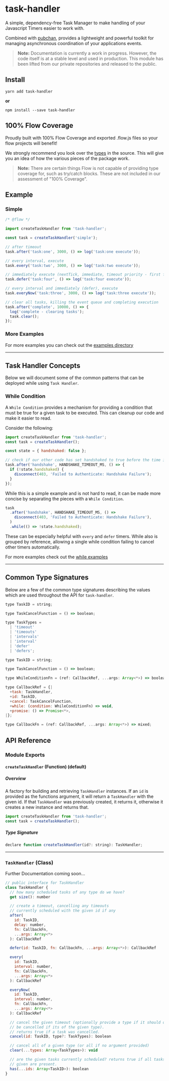 # task-handler

A simple, dependency-free Task Manager to make handling of your Javascript
Timers easier to work with.

Combined with [pubchan](https://www.github.com/Dash-OS/pubchan), provides a
lightweight and powerful toolkit for managing asynchronous coordination of your
applications events.

> **Note:** Documentation is currently a work in progress. However, the code
> itself is at a stable level and used in production. This module has been
> lifted from our private repositories and released to the public.

## Install

```
yarn add task-handler
```

**or**

```
npm install --save task-handler
```

## 100% Flow Coverage

Proudly built with 100% Flow Coverage and exported .flow.js files so your flow
projects will benefit!

We strongly recommend you look over the
[types](https://github.com/Dash-OS/task-handler/tree/master/src/index.js) in the
source. This will give you an idea of how the various pieces of the package
work.

> **Note:** There are certain things Flow is not capable of providing type
> coverage for, such as try/catch blocks. These are not included in our
> assessment of "100% Coverage".

## Example

### Simple

```js
/* @flow */

import createTaskHandler from 'task-handler';

const task = createTaskHandler('simple');

// after timeout
task.after('task:one', 3000, () => log('task:one execute'));

// every interval, execute
task.every('task:two', 3000, () => log('task:two execute'));

// immediately execute (nextTick, immediate, timeout priority - first found)
task.defer('task:four', () => log('task:four execute'));

// every interval and immediately (defer), execute
task.everyNow('task:three', 3000, () => log('task:three execute'));

// clear all tasks, killing the event queue and completing execution
task.after('complete', 10000, () => {
  log('complete - clearing tasks');
  task.clear();
});
```

### More Examples

For more examples you can check out the
[examples directory](https://github.com/Dash-OS/task-handler/tree/master/examples)

---

## Task Handler Concepts

Below we will document some of the common patterns that can be deployed while
using `Task Handler`.

### While Condition

A `While Condition` provides a mechanism for providing a condition that must be
true for a given task to be executed. This can cleanup our code and make it
easier to read.

Consider the following:

```js
import createTaskHandler from 'task-handler';
const task = createTaskHandler();

const state = { handshaked: false };

// check if our other code has set handshaked to true before the time is up
task.after('handshake', HANDSHAKE_TIMEOUT_MS, () => {
  if (!state.handshaked) {
    disconnect(403, 'Failed to Authenticate: Handshake Failure');
  }
});
```

While this is a simple example and is not hard to read, it can be made more
concise by separating the pieces with a `While Condition`.

```js
task
  .after('handshake', HANDSHAKE_TIMEOUT_MS, () =>
    disconnect(403, 'Failed to Authenticate: Handshake Failure'),
  )
  .while(() => !state.handshaked);
```

These can be especially helpful with `every` and `defer` timers. While also is
grouped by reference, allowing a single while condition failing to cancel other
timers automatically.

For more examples check out the
[while examples](https://github.com/Dash-OS/task-handler/tree/master/examples/while.js)

---

## Common Type Signatures

Below are a few of the common type signatures describing the values which are
used throughout the API for `task-handler`.

```js
type TaskID = string;

type TaskCancelFunction = () => boolean;

type TaskTypes =
  | 'timeout'
  | 'timeouts'
  | 'intervals'
  | 'interval'
  | 'defer'
  | 'defers';

type TaskID = string;

type TaskCancelFunction = () => boolean;

type WhileConditionFn = (ref: CallbackRef, ...args: Array<*>) => boolean;

type CallbackRef = {|
  +task: TaskHandler,
  +id: TaskID,
  +cancel: TaskCancelFunction,
  +while: (condition: WhileConditionFn) => void,
  +promise: () => Promise<*>,
|};

type CallbackFn = (ref: CallbackRef, ...args: Array<*>) => mixed;
```

## API Reference

### Module Exports

#### `createTaskHandler` (Function) (default)

##### Overview

A factory for building and retrieving `TaskHandler` instances. If an `id` is
provided as the functions argument, it will return a `TaskHandler` with the
given id. If that `TaskHandler` was previously created, it returns it, otherwise
it creates a new instance and returns that.

```js
import createTaskHandler from 'task-handler';
const task = createTaskHandler();
```

##### Type Signature

```js
declare function createTaskHandler(id?: string): TaskHandler;
```

---

### `TaskHandler` (Class)

Further Documentation coming soon...

```js
// public interface for TaskHandler
class TaskHandler {
  // how many scheduled tasks of any type do we have?
  get size(): number

  // create a timeout, cancelling any timeouts
  // currently scheduled with the given id if any
  after(
    id: TaskID,
    delay: number,
    fn: CallbackFn,
    ...args: Array<*>
  ): CallbackRef

  defer(id: TaskID, fn: CallbackFn, ...args: Array<*>): CallbackRef

  every(
    id: TaskID,
    interval: number,
    fn: CallbackFn,
    ...args: Array<*>
  ): CallbackRef

  everyNow(
    id: TaskID,
    interval: number,
    fn: CallbackFn,
    ...args: Array<*>
  ): CallbackRef

  // cancel the given timeout (optionally provide a type if it should only
  // be cancelled if its of the given type).
  // returns true if a task was cancelled.
  cancel(id: TaskID, type?: TaskTypes): boolean

  // cancel all of a given type (or all if no argument provided)
  clear(...types: Array<TaskTypes>): void

  // are the given tasks currently scheduled? returns true if all tasks
  // given are present.
  has(...ids: Array<TaskID>): boolean
}
```
